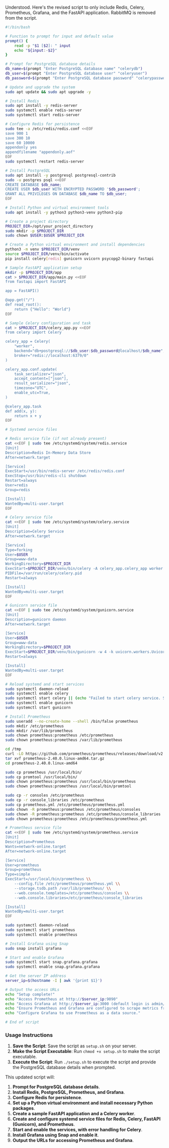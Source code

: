 Understood. Here's the revised script to only include Redis, Celery, Prometheus, Grafana, and the FastAPI application. RabbitMQ is removed from the script.

```sh
#!/bin/bash

# Function to prompt for input and default value
prompt() {
    read -p "$1 [$2]: " input
    echo "${input:-$2}"
}

# Prompt for PostgreSQL database details
db_name=$(prompt "Enter PostgreSQL database name" "celerydb")
db_user=$(prompt "Enter PostgreSQL database user" "celeryuser")
db_password=$(prompt "Enter PostgreSQL database password" "celerypassword")

# Update and upgrade the system
sudo apt update && sudo apt upgrade -y

# Install Redis
sudo apt install -y redis-server
sudo systemctl enable redis-server
sudo systemctl start redis-server

# Configure Redis for persistence
sudo tee -a /etc/redis/redis.conf <<EOF
save 900 1
save 300 10
save 60 10000
appendonly yes
appendfilename "appendonly.aof"
EOF
sudo systemctl restart redis-server

# Install PostgreSQL
sudo apt install -y postgresql postgresql-contrib
sudo -u postgres psql <<EOF
CREATE DATABASE $db_name;
CREATE USER $db_user WITH ENCRYPTED PASSWORD '$db_password';
GRANT ALL PRIVILEGES ON DATABASE $db_name TO $db_user;
EOF

# Install Python and virtual environment tools
sudo apt install -y python3 python3-venv python3-pip

# Create a project directory
PROJECT_DIR=/opt/your_project_directory
sudo mkdir -p $PROJECT_DIR
sudo chown $USER:$USER $PROJECT_DIR

# Create a Python virtual environment and install dependencies
python3 -m venv $PROJECT_DIR/venv
source $PROJECT_DIR/venv/bin/activate
pip install celery[redis] gunicorn uvicorn psycopg2-binary fastapi

# Sample FastAPI application setup
mkdir -p $PROJECT_DIR/app
cat > $PROJECT_DIR/app/main.py <<EOF
from fastapi import FastAPI

app = FastAPI()

@app.get("/")
def read_root():
    return {"Hello": "World"}
EOF

# Sample Celery configuration and task
cat > $PROJECT_DIR/celery_app.py <<EOF
from celery import Celery

celery_app = Celery(
    "worker",
    backend="db+postgresql://$db_user:$db_password@localhost/$db_name",
    broker="redis://localhost:6379/0"
)

celery_app.conf.update(
    task_serializer="json",
    accept_content=["json"],
    result_serializer="json",
    timezone="UTC",
    enable_utc=True,
)

@celery_app.task
def add(x, y):
    return x + y
EOF

# Systemd service files

# Redis service file (if not already present)
cat <<EOF | sudo tee /etc/systemd/system/redis.service
[Unit]
Description=Redis In-Memory Data Store
After=network.target

[Service]
ExecStart=/usr/bin/redis-server /etc/redis/redis.conf
ExecStop=/usr/bin/redis-cli shutdown
Restart=always
User=redis
Group=redis

[Install]
WantedBy=multi-user.target
EOF

# Celery service file
cat <<EOF | sudo tee /etc/systemd/system/celery.service
[Unit]
Description=Celery Service
After=network.target

[Service]
Type=forking
User=$USER
Group=www-data
WorkingDirectory=$PROJECT_DIR
ExecStart=$PROJECT_DIR/venv/bin/celery -A celery_app.celery_app worker --loglevel=info --pidfile=/var/run/celery/celery.pid
PIDFile=/var/run/celery/celery.pid
Restart=always

[Install]
WantedBy=multi-user.target
EOF

# Gunicorn service file
cat <<EOF | sudo tee /etc/systemd/system/gunicorn.service
[Unit]
Description=gunicorn daemon
After=network.target

[Service]
User=$USER
Group=www-data
WorkingDirectory=$PROJECT_DIR
ExecStart=$PROJECT_DIR/venv/bin/gunicorn -w 4 -k uvicorn.workers.UvicornWorker app.main:app
Restart=always

[Install]
WantedBy=multi-user.target
EOF

# Reload systemd and start services
sudo systemctl daemon-reload
sudo systemctl enable celery
sudo systemctl start celery || (echo "Failed to start celery service. See 'systemctl status celery.service' and 'journalctl -xeu celery.service' for details." && exit 1)
sudo systemctl enable gunicorn
sudo systemctl start gunicorn

# Install Prometheus
sudo useradd --no-create-home --shell /bin/false prometheus
sudo mkdir /etc/prometheus
sudo mkdir /var/lib/prometheus
sudo chown prometheus:prometheus /etc/prometheus
sudo chown prometheus:prometheus /var/lib/prometheus

cd /tmp
curl -LO https://github.com/prometheus/prometheus/releases/download/v2.40.0/prometheus-2.40.0.linux-amd64.tar.gz
tar xvf prometheus-2.40.0.linux-amd64.tar.gz
cd prometheus-2.40.0.linux-amd64

sudo cp prometheus /usr/local/bin/
sudo cp promtool /usr/local/bin/
sudo chown prometheus:prometheus /usr/local/bin/prometheus
sudo chown prometheus:prometheus /usr/local/bin/promtool

sudo cp -r consoles /etc/prometheus
sudo cp -r console_libraries /etc/prometheus
sudo cp prometheus.yml /etc/prometheus/prometheus.yml
sudo chown -R prometheus:prometheus /etc/prometheus/consoles
sudo chown -R prometheus:prometheus /etc/prometheus/console_libraries
sudo chown prometheus:prometheus /etc/prometheus/prometheus.yml

# Prometheus service file
cat <<EOF | sudo tee /etc/systemd/system/prometheus.service
[Unit]
Description=Prometheus
Wants=network-online.target
After=network-online.target

[Service]
User=prometheus
Group=prometheus
Type=simple
ExecStart=/usr/local/bin/prometheus \\
    --config.file /etc/prometheus/prometheus.yml \\
    --storage.tsdb.path /var/lib/prometheus/ \\
    --web.console.templates=/etc/prometheus/consoles \\
    --web.console.libraries=/etc/prometheus/console_libraries

[Install]
WantedBy=multi-user.target
EOF

sudo systemctl daemon-reload
sudo systemctl start prometheus
sudo systemctl enable prometheus

# Install Grafana using Snap
sudo snap install grafana

# Start and enable Grafana
sudo systemctl start snap.grafana.grafana
sudo systemctl enable snap.grafana.grafana

# Get the server IP address
server_ip=$(hostname -I | awk '{print $1}')

# Output the access URLs
echo "Setup complete!"
echo "Access Prometheus at http://$server_ip:9090"
echo "Access Grafana at http://$server_ip:3000 (default login is admin/admin)"
echo "Ensure Prometheus and Grafana are configured to scrape metrics from your services."
echo "Configure Grafana to use Prometheus as a data source."

# End of script
```

### Usage Instructions

1. **Save the Script**: Save the script as `setup.sh` on your server.
2. **Make the Script Executable**: Run `chmod +x setup.sh` to make the script executable.
3. **Execute the Script**: Run `./setup.sh` to execute the script and provide the PostgreSQL database details when prompted.

This updated script will:
1. **Prompt for PostgreSQL database details**.
2. **Install Redis, PostgreSQL, Prometheus, and Grafana**.
3. **Configure Redis for persistence**.
4. **Set up a Python virtual environment and install necessary Python packages**.
5. **Create a sample FastAPI application and a Celery worker**.
6. **Create and configure systemd service files for Redis, Celery, FastAPI (Gunicorn), and Prometheus**.
7. **Start and enable the services, with error handling for Celery**.
8. **Install Grafana using Snap and enable it**.
9. **Output the URLs for accessing Prometheus and Grafana**.